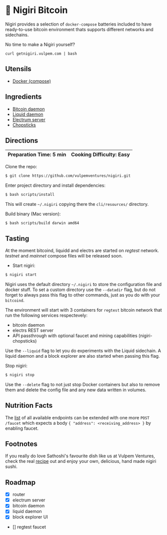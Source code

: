 # 🍣 Nigiri Bitcoin

Nigiri provides a selection of `docker-compose` batteries included to have ready-to-use bitcoin environment thats supports different networks and sidechains.

No time to make a Nigiri yourself?

```
curl getnigiri.vulpem.com | bash
``` 

## Utensils

* [Docker (compose)](https://docs.docker.com/compose/)

## Ingredients

* [Bitcoin daemon](https://bitcoin.org/en/bitcoin-core/)
* [Liquid daemon](https://blockstream.com/liquid/)
* [Electrum server](https://github.com/Blockstream/electrs)
* [Chopsticks](https://github.com/vulpemventures/nigiri-chopsticks)

## Directions

| Preparation Time: 5 min  | Cooking Difficulty: Easy |
| --- | --- |

Clone the repo:

```bash
$ git clone https://github.com/vulpemventures/nigiri.git
```

Enter project directory and install dependencies:

```bash
$ bash scripts/install
```

This will create `~/.nigiri` copying there the `cli/resources/` directory.

Build binary (Mac version):
```
$ bash scripts/build darwin amd64
```

## Tasting

At the moment bitcoind, liquidd and electrs are started on *regtest* network. *testnet* and *mainnet* compose files will be released soon.

* Start nigiri:

```bash
$ nigiri start
```

Nigiri uses the default directory `~/.nigiri` to store the configuration file and docker stuff.
To set a custom directory use the `--datadir` flag, but do not forget to always pass this flag to other commands, just as you do with your `bitcoind`.  

The environment will start with 3 containers for `regtest` bitcoin network that run the following services respectevely:

* bitcoin daemon
* electrs REST server
* API passthrough with optional faucet and mining capabilities (nigiri-chopsticks)

Use the `--liquid` flag to let you do experiments with the Liquid sidechain. A liquid daemon and a block explorer
are also started when passing this flag.

Stop nigiri:

```bash
$ nigiri stop
```

Use the `--delete` flag to not just stop Docker containers but also to remove them and delete the config file and any new data written in volumes.

## Nutrition Facts

The [list](https://github.com/blockstream/esplora/blob/master/API.md) of all available endpoints can be extended with one more `POST /faucet` which expects a body `{ "address": <receiving_address> }` by enabling faucet.

## Footnotes

If you really do love Sathoshi's favourite dish like us at Vulpem Ventures, check the real [recipe](https://www.allrecipes.com/recipe/228952/nigiri-sushi/) out and enjoy your own, delicious, hand made nigiri sushi.

## Roadmap

- [x] router
- [x] electrum server
- [x] bitcoin daemon
- [x] liquid daemon
- [x] block explorer UI
- [] regtest faucet
